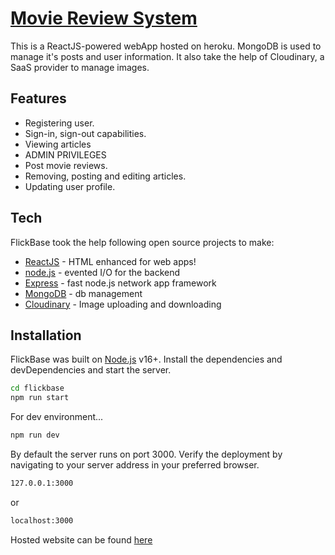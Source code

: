 # [Movie Review System]

This is a ReactJS-powered webApp hosted on heroku. MongoDB is used to manage it's posts and user information. It also take the help of Cloudinary, a SaaS provider to manage images.

## Features

- Registering user.
- Sign-in, sign-out capabilities.
- Viewing articles
- ADMIN PRIVILEGES
- Post movie reviews.
- Removing, posting and editing articles.
- Updating user profile.

## Tech

FlickBase took the help following open source projects to make:

- [ReactJS] - HTML enhanced for web apps!
- [node.js] - evented I/O for the backend
- [Express] - fast node.js network app framework
- [MongoDB] - db management
- [Cloudinary] - Image uploading and downloading

## Installation

FlickBase was built on [Node.js] v16+.
Install the dependencies and devDependencies and start the server.

```sh
cd flickbase
npm run start
```

For dev environment...

```sh
npm run dev
```
By default the server runs on port 3000.  Verify the deployment by navigating to your server address in your preferred browser.
```sh
127.0.0.1:3000
```
or
```sh
localhost:3000
```

Hosted website can be found [here]

   [here]: <https://first-movie-review.herokuapp.com/>
   [Movie Review System]: <https://first-movie-review.herokuapp.com/>
   [node.js]: <http://nodejs.org>
   [MongoDB]: <https://www.mongodb.com/>
   [express]: <http://expressjs.com>
   [ReactJS]: <http://reactjs.org>
   [Cloudinary]: <https://cloudinary.com/>
